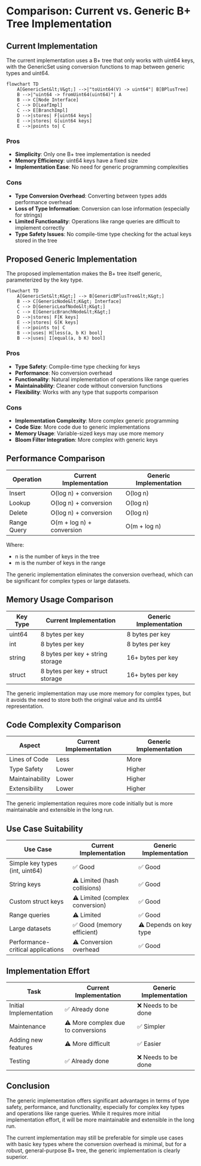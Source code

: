 # Comparison: Current vs. Generic B+ Tree Implementation

## Current Implementation

The current implementation uses a B+ tree that only works with uint64 keys, with the GenericSet using conversion functions to map between generic types and uint64.

```mermaid
flowchart TD
    A[GenericSet&lt;V&gt;] -->|"toUint64(V) -> uint64"| B[BPlusTree]
    B -->|"uint64 -> fromUint64(uint64)"| A
    B --> C[Node Interface]
    C --> D[LeafImpl]
    C --> E[BranchImpl]
    D -->|stores| F[uint64 keys]
    E -->|stores| G[uint64 keys]
    E -->|points to| C
```

### Pros

- **Simplicity**: Only one B+ tree implementation is needed
- **Memory Efficiency**: uint64 keys have a fixed size
- **Implementation Ease**: No need for generic programming complexities

### Cons

- **Type Conversion Overhead**: Converting between types adds performance overhead
- **Loss of Type Information**: Conversion can lose information (especially for strings)
- **Limited Functionality**: Operations like range queries are difficult to implement correctly
- **Type Safety Issues**: No compile-time type checking for the actual keys stored in the tree

## Proposed Generic Implementation

The proposed implementation makes the B+ tree itself generic, parameterized by the key type.

```mermaid
flowchart TD
    A[GenericSet&lt;K&gt;] --> B[GenericBPlusTree&lt;K&gt;]
    B --> C[GenericNode&lt;K&gt; Interface]
    C --> D[GenericLeafNode&lt;K&gt;]
    C --> E[GenericBranchNode&lt;K&gt;]
    D -->|stores| F[K keys]
    E -->|stores| G[K keys]
    E -->|points to| C
    B -->|uses| H[less(a, b K) bool]
    B -->|uses| I[equal(a, b K) bool]
```

### Pros

- **Type Safety**: Compile-time type checking for keys
- **Performance**: No conversion overhead
- **Functionality**: Natural implementation of operations like range queries
- **Maintainability**: Cleaner code without conversion functions
- **Flexibility**: Works with any type that supports comparison

### Cons

- **Implementation Complexity**: More complex generic programming
- **Code Size**: More code due to generic implementations
- **Memory Usage**: Variable-sized keys may use more memory
- **Bloom Filter Integration**: More complex with generic keys

## Performance Comparison

| Operation   | Current Implementation    | Generic Implementation |
| ----------- | ------------------------- | ---------------------- |
| Insert      | O(log n) + conversion     | O(log n)               |
| Lookup      | O(log n) + conversion     | O(log n)               |
| Delete      | O(log n) + conversion     | O(log n)               |
| Range Query | O(m + log n) + conversion | O(m + log n)           |

Where:

- n is the number of keys in the tree
- m is the number of keys in the range

The generic implementation eliminates the conversion overhead, which can be significant for complex types or large datasets.

## Memory Usage Comparison

| Key Type | Current Implementation           | Generic Implementation |
| -------- | -------------------------------- | ---------------------- |
| uint64   | 8 bytes per key                  | 8 bytes per key        |
| int      | 8 bytes per key                  | 8 bytes per key        |
| string   | 8 bytes per key + string storage | 16+ bytes per key      |
| struct   | 8 bytes per key + struct storage | 16+ bytes per key      |

The generic implementation may use more memory for complex types, but it avoids the need to store both the original value and its uint64 representation.

## Code Complexity Comparison

| Aspect          | Current Implementation | Generic Implementation |
| --------------- | ---------------------- | ---------------------- |
| Lines of Code   | Less                   | More                   |
| Type Safety     | Lower                  | Higher                 |
| Maintainability | Lower                  | Higher                 |
| Extensibility   | Lower                  | Higher                 |

The generic implementation requires more code initially but is more maintainable and extensible in the long run.

## Use Case Suitability

| Use Case                          | Current Implementation          | Generic Implementation |
| --------------------------------- | ------------------------------- | ---------------------- |
| Simple key types (int, uint64)    | ✅ Good                         | ✅ Good                |
| String keys                       | ⚠️ Limited (hash collisions)    | ✅ Good                |
| Custom struct keys                | ⚠️ Limited (complex conversion) | ✅ Good                |
| Range queries                     | ⚠️ Limited                      | ✅ Good                |
| Large datasets                    | ✅ Good (memory efficient)      | ⚠️ Depends on key type |
| Performance-critical applications | ⚠️ Conversion overhead          | ✅ Good                |

## Implementation Effort

| Task                   | Current Implementation             | Generic Implementation |
| ---------------------- | ---------------------------------- | ---------------------- |
| Initial Implementation | ✅ Already done                    | ❌ Needs to be done    |
| Maintenance            | ⚠️ More complex due to conversions | ✅ Simpler             |
| Adding new features    | ⚠️ More difficult                  | ✅ Easier              |
| Testing                | ✅ Already done                    | ❌ Needs to be done    |

## Conclusion

The generic implementation offers significant advantages in terms of type safety, performance, and functionality, especially for complex key types and operations like range queries. While it requires more initial implementation effort, it will be more maintainable and extensible in the long run.

The current implementation may still be preferable for simple use cases with basic key types where the conversion overhead is minimal, but for a robust, general-purpose B+ tree, the generic implementation is clearly superior.
